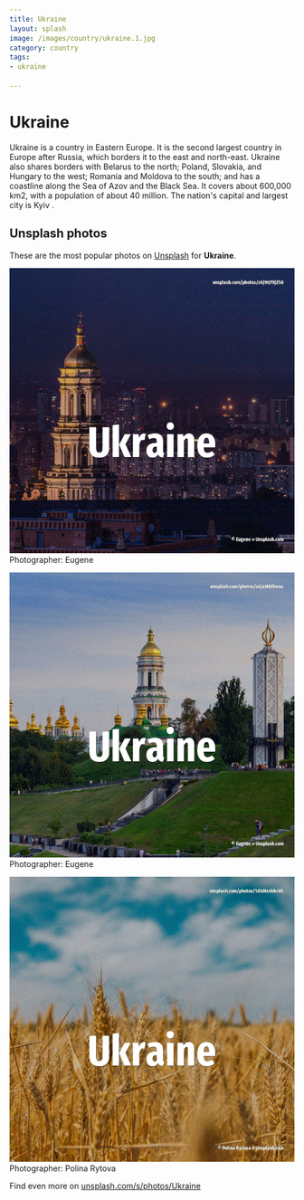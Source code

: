 ```yaml
---
title: Ukraine
layout: splash
image: /images/country/ukraine.1.jpg
category: country
tags:
- ukraine

---
```

# Ukraine

Ukraine  is a country in Eastern Europe.
It is the second largest country in Europe after Russia, which borders it to the east and 
north-east.
Ukraine also shares borders with Belarus to the north; Poland, Slovakia, and Hungary to the west; 
Romania and Moldova to the south; and has a coastline along the Sea of Azov and the Black Sea.
It covers about 600,000 km2, with a population of about 40 million.
The nation's capital and largest city is Kyiv .

 
## Unsplash photos
These are the most popular photos on [Unsplash](https://unsplash.com) for **Ukraine**.
 
![Ukraine](/images/country/ukraine.1.jpg)
Photographer:  Eugene
 
![Ukraine](/images/country/ukraine.2.jpg)
Photographer:  Eugene
 
![Ukraine](/images/country/ukraine.3.jpg)
Photographer:  Polina Rytova
 
Find even more on [unsplash.com/s/photos/Ukraine](https://unsplash.com/s/photos/Ukraine)
 
